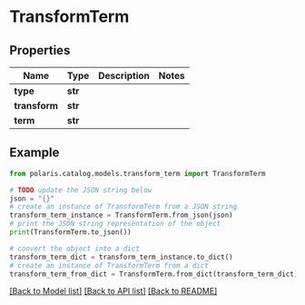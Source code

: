 <!--

 Licensed to the Apache Software Foundation (ASF) under one
 or more contributor license agreements.  See the NOTICE file
 distributed with this work for additional information
 regarding copyright ownership.  The ASF licenses this file
 to you under the Apache License, Version 2.0 (the
 "License"); you may not use this file except in compliance
 with the License.  You may obtain a copy of the License at

   http://www.apache.org/licenses/LICENSE-2.0

 Unless required by applicable law or agreed to in writing,
 software distributed under the License is distributed on an
 "AS IS" BASIS, WITHOUT WARRANTIES OR CONDITIONS OF ANY
 KIND, either express or implied.  See the License for the
 specific language governing permissions and limitations
 under the License.

-->
# TransformTerm


## Properties

Name | Type | Description | Notes
------------ | ------------- | ------------- | -------------
**type** | **str** |  | 
**transform** | **str** |  | 
**term** | **str** |  | 

## Example

```python
from polaris.catalog.models.transform_term import TransformTerm

# TODO update the JSON string below
json = "{}"
# create an instance of TransformTerm from a JSON string
transform_term_instance = TransformTerm.from_json(json)
# print the JSON string representation of the object
print(TransformTerm.to_json())

# convert the object into a dict
transform_term_dict = transform_term_instance.to_dict()
# create an instance of TransformTerm from a dict
transform_term_from_dict = TransformTerm.from_dict(transform_term_dict)
```
[[Back to Model list]](../README.md#documentation-for-models) [[Back to API list]](../README.md#documentation-for-api-endpoints) [[Back to README]](../README.md)


